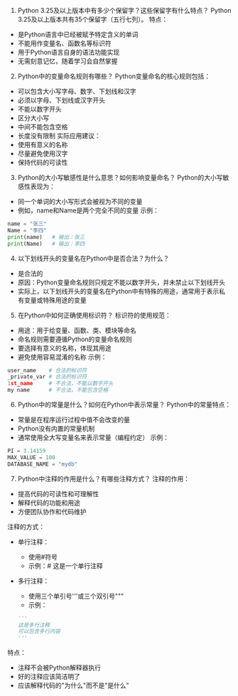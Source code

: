 1. Python 3.25及以上版本中有多少个保留字？这些保留字有什么特点？
Python 3.25及以上版本共有35个保留字（五行七列）。
特点：
- 是Python语言中已经被赋予特定含义的单词
- 不能用作变量名、函数名等标识符
- 用于Python语言自身的语法功能实现
- 无需刻意记忆，随着学习会自然掌握

2. Python中的变量命名规则有哪些？
Python变量命名的核心规则包括：
- 可以包含大小写字母、数字、下划线和汉字
- 必须以字母、下划线或汉字开头
- 不能以数字开头
- 区分大小写
- 中间不能包含空格
- 长度没有限制
实际应用建议：
- 使用有意义的名称
- 尽量避免使用汉字
- 保持代码的可读性

3. Python的大小写敏感性是什么意思？如何影响变量命名？
Python的大小写敏感性表现为：
- 同一个单词的大小写形式会被视为不同的变量
- 例如，name和Name是两个完全不同的变量
示例：
```python
name = "张三"
Name = "李四"
print(name)   # 输出：张三
print(Name)   # 输出：李四
```

4. 以下划线开头的变量名在Python中是否合法？为什么？
- 是合法的
- 原因：Python变量命名规则只规定不能以数字开头，并未禁止以下划线开头
- 实际上，以下划线开头的变量名在Python中有特殊的用途，通常用于表示私有变量或特殊用途的变量

5. 在Python中如何正确使用标识符？
标识符的使用规范：
- 用途：用于给变量、函数、类、模块等命名
- 命名规则需要遵循Python的变量命名规则
- 要选择有意义的名称，体现其用途
- 避免使用容易混淆的名称
示例：
```python
user_name    # 合法的标识符
_private_var # 合法的标识符
1st_name     # 不合法，不能以数字开头
my name      # 不合法，不能包含空格
```

6. Python中的常量是什么？如何在Python中表示常量？
Python中的常量特点：
- 常量是在程序运行过程中值不会改变的量
- Python没有内置的常量机制
- 通常使用全大写变量名来表示常量（编程约定）
示例：
```python
PI = 3.14159
MAX_VALUE = 100
DATABASE_NAME = "mydb"
```

7. Python中注释的作用是什么？有哪些注释方式？
注释的作用：
- 提高代码的可读性和可理解性
- 解释代码的功能和用途
- 方便团队协作和代码维护

注释的方式：
- 单行注释：
   - 使用#符号
   - 示例：# 这是一个单行注释

- 多行注释：
   - 使用三个单引号'''或三个双引号"""
   - 示例：
   ```python
   '''
   这是多行注释
   可以包含多行内容
   '''
   ```

特点：
- 注释不会被Python解释器执行
- 好的注释应该简洁明了
- 应该解释代码的"为什么"而不是"是什么"